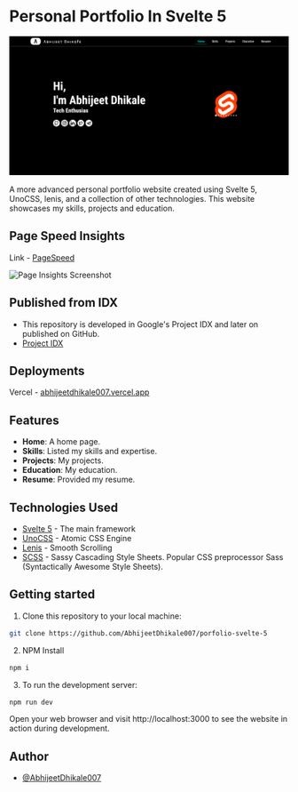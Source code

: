 # Personal Portfolio In Svelte 5

![Portfolio Screenshot](/public/Screenshot.png)

A more advanced personal portfolio website created using Svelte 5, UnoCSS, lenis, and a collection of other technologies. This website showcases my skills, projects and education.

## Page Speed Insights

Link - [PageSpeed](https://pagespeed.web.dev/analysis/https-abhijeetdhikale007-vercel-app/s6o0l7s56m?form_factor=desktop)

![Page Insights Screenshot](/public/Page\Insights.jpg)

## Published from IDX

- This repository is developed in Google's Project IDX and later on published on GitHub.
- [Project IDX](https://idx.dev) 

## Deployments
Vercel - [abhijeetdhikale007.vercel.app](https://abhijeetdhikale007.vercel.app)

## Features

-   **Home**: A home page.
-   **Skills**: Listed my skills and expertise.
-   **Projects**: My projects.
-   **Education**: My education.
-   **Resume**: Provided my resume.

## Technologies Used

-   [Svelte 5](https://svelte.dev) - The main framework
-   [UnoCSS](https://unocss.dev/) - Atomic CSS Engine
-   [Lenis](https://lenis.darkroom.engineering) - Smooth Scrolling
-   [SCSS](https://sass-lang.com) - Sassy Cascading Style Sheets. Popular CSS preprocessor Sass (Syntactically Awesome Style Sheets).

## Getting started

1. Clone this repository to your local machine:

```bash
git clone https://github.com/AbhijeetDhikale007/porfolio-svelte-5
```

2. NPM Install

```bash
npm i
```

3. To run the development server:

```bash
npm run dev
```

Open your web browser and visit http://localhost:3000 to see the website in action during development.

## Author

-   [@AbhijeetDhikale007](https://github.com/AbhijeetDhikale007)

